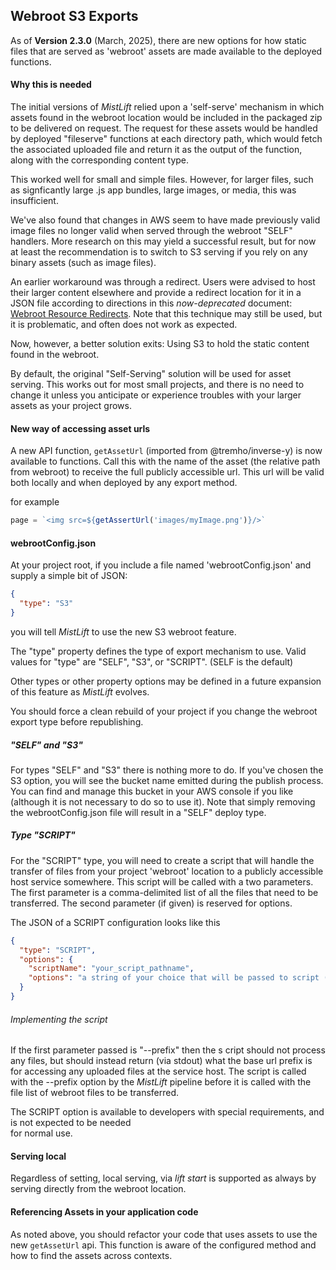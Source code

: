 
## Webroot S3 Exports

As of __Version 2.3.0__ (March, 2025), there are new options for how static files that are
served as 'webroot' assets are made available to the deployed functions.

#### Why this is needed
The initial versions of _MistLift_ relied upon a 'self-serve' mechanism in which assets found
in the webroot location would be included in the packaged zip to be delivered on request.
The request for these assets would be handled by deployed "fileserve" functions at each directory
path, which would fetch the associated uploaded file and return it as the output of the function,
along with the corresponding content type.

This worked well for small and simple files.  However, for larger files, such as signficantly
large .js app bundles, large images, or media, this was insufficient.

We've also found that changes in AWS seem to have made previously valid image files
no longer valid when served through the webroot "SELF" handlers.  More research on this may
yield a successful result, but for now at least the recommendation is to switch to S3 serving
if you rely on any binary assets (such as image files).

An earlier workaround was through a redirect.  Users were advised to host their larger content
elsewhere and provide a redirect location for it in a JSON file according to directions
in this _now-deprecated_ document: [Webroot Resource Redirects](./Webroot%20Resource%20Redirects.md).
Note that this technique may still be used, but it is problematic, and often does not work as expected.

Now, however, a better solution exits: Using S3 to hold the static content found in the webroot.

By default, the original "Self-Serving" solution will be used for asset serving.
This works out for most small projects, and there is no need to change it unless you
anticipate or experience troubles with your larger assets as  your project grows.

#### New way of accessing asset urls
A new API function, `getAssetUrl` (imported from @tremho/inverse-y) is now available to
functions. Call this with the name of the asset (the relative path from webroot) to
receive the full publicly accessible url. This url will be valid both locally and
when deployed by any export method.

for example
```javascript
page = `<img src=${getAssertUrl('images/myImage.png')}/>`
```

#### webrootConfig.json

At your project root, if you include a file named 'webrootConfig.json' and supply
a simple bit of JSON:
```json
{
  "type": "S3"
}
```
you will tell _MistLift_ to use the new S3 webroot feature.

The "type" property defines the type of export mechanism to use.
Valid values for "type" are "SELF", "S3", or "SCRIPT".  (SELF is the default)

Other types or other property options may be defined in a future expansion of this feature as
_MistLift_ evolves.

You should force a clean rebuild of your project if you change the webroot export type before
republishing.

##### "SELF" and "S3"
For types "SELF" and "S3" there is nothing more to do. If you've chosen the S3 option, you 
will see the bucket name emitted during the publish process. You can find and manage this
bucket in your AWS console if you like (although it is not necessary to do so to use it).
Note that simply removing the webrootConfig.json file will result in a "SELF" deploy type.

##### Type "SCRIPT"
For the "SCRIPT" type, you will need to create a script that will handle the transfer of
files from your project 'webroot' location to a publicly accessible host service somewhere.
This script will be called with a two parameters.  The first parameter is a comma-delimited list of
all the files that need to be transferred.  The second parameter (if given) is reserved for options.

The JSON of a SCRIPT configuration looks like this
```json
{
  "type": "SCRIPT",
  "options": {
    "scriptName": "your_script_pathname",
    "options": "a string of your choice that will be passed to script (second parameter)"
  }
}
```

###### Implementing the script
If the first parameter passed is "--prefix" then the s cript should not process any files, but should
instead return (via stdout) what the base url prefix is for accessing any uploaded files at the service host.
The script is called with the --prefix option by the _MistLift_ pipeline before it is called
with the file list of webroot files to be transferred.

The SCRIPT option is available to developers with special requirements, and is not expected to be needed  
for normal use.

#### Serving local
Regardless of setting, local serving, via _lift start_ is supported as always by serving directly from the webroot location.

#### Referencing Assets in your application code
As noted above, you should refactor your code that uses assets to use the new
`getAssetUrl` api.  This function is aware of the configured method and how to find
the assets across contexts.






